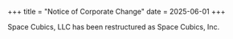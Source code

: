 +++
title = "Notice of Corporate Change"
date = 2025-06-01
+++

Space Cubics, LLC has been restructured as Space Cubics, Inc.
